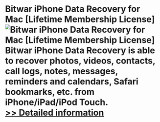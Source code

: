 # Bitwar iPhone Data Recovery for Mac [Lifetime Membership License]<br />![Bitwar iPhone Data Recovery for Mac [Lifetime Membership License]](https://mycommerce.akamaized.net/api/pimages/P300849625/BIG/300849625.PNG)<br />Bitwar iPhone Data Recovery is able to recover photos, videos, contacts, call logs, notes, messages, reminders and calendars, Safari bookmarks, etc. from iPhone/iPad/iPod Touch.<br />[>> Detailed information](https://secure.shareit.com/shareit/product.html?productid=300849625&affiliateid=200057808)